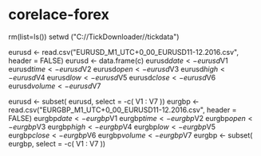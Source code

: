 # corelace-forex

rm(list=ls())
setwd ("C://TickDownloader//tickdata")

eurusd <- read.csv("EURUSD_M1_UTC+0_00_EURUSD11-12.2016.csv", header = FALSE)
eurusd <- data.frame(c)
eurusd$date <- eurusd$V1
eurusd$time <- eurusd$V2
eurusd$open <- eurusd$V3
eurusd$high <- eurusd$V4
eurusd$low <- eurusd$V5
eurusd$close <- eurusd$V6
eurusd$volume <- eurusd$V7

eurusd <- subset( eurusd, select = -c( V1 : V7 ))
eurgbp <- read.csv("EURGBP_M1_UTC+0_00_EURUSD11-12.2016.csv", header = FALSE)
eurgbp$date <- eurgbp$V1
eurgbp$time <- eurgbp$V2
eurgbp$open <- eurgbp$V3
eurgbp$high <- eurgbp$V4
eurgbp$low <- eurgbp$V5
eurgbp$close <- eurgbp$V6
eurgbp$volume <- eurgbp$V7
eurgbp <- subset( eurgbp, select = -c( V1 : V7 ))
